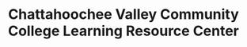 ---
layout: repo
title: "Chattahoochee Valley Community College Learning Resource Center"
id: 10800
permalink: repos/10800/
---